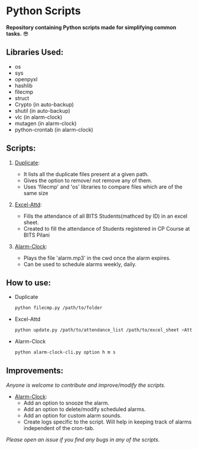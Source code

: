 # Python Scripts
**Repository containing Python scripts made for simplifying common tasks.** :sunglasses:

## Libraries Used:
 - os
 - sys
 - openpyxl
 - hashlib
 - filecmp
 - struct
 - Crypto           (in auto-backup)
 - shutil           (in auto-backup)
 - vlc              (in alarm-clock)
 - mutagen          (in alarm-clock)
 - python-crontab   (in alarm-clock)

## Scripts:
1. [Duplicate](https://github.com/Pro-Panda/Python-Scripts/tree/master/Duplicate): 
   - It lists all the duplicate files present at a given path.
   - Gives the option to remove/ not remove any of them.
   - Uses 'filecmp' and 'os' libraries to compare files which are of the same size
   
2. [Excel-Attd](https://github.com/Pro-Panda/Python-Scripts/tree/master/Excel-Attd): 
   - Fills the attendance of all BITS Students(mathced by ID) in an excel sheet.
   - Created to fill the attendance of Students registered in CP Course at BITS Pilani
   
3. [Alarm-Clock](https://github.com/siddhantkhandelwal/Python-Scripts/tree/master/alarm-clock):
   - Plays the file 'alarm.mp3' in the cwd once the alarm expires.
   - Can be used to schedule alarms weekly, daily.
   
## How to use:
 - Duplicate

   ```bash
   python filecmp.py /path/to/folder
   ```
 - Excel-Attd

    ```bash
    python update.py /path/to/attendance_list /path/to/excel_sheet <Attd Column No.>
    ```
 - Alarm-Clock

    ```bash
    python alarm-clock-cli.py option h m s
    ```

## Improvements:
*Anyone is welcome to contribute and improve/modify the scripts.*

- [Alarm-Clock](https://github.com/siddhantkhandelwal/Python-Scripts/tree/master/alarm-clock):
  - Add an option to snooze the alarm.
  - Add an option to delete/modify scheduled alarms.
  - Add an option for custom alarm sounds.
  - Create logs specific to the script. Will help in keeping track of alarms independent of the cron-tab.

*Please open an issue if you find any bugs in any of the scripts.*
